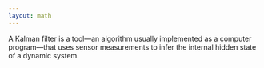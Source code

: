 ```yaml
---
layout: math
---
```

A Kalman filter is a tool—an algorithm usually implemented as a computer program—that uses sensor measurements to infer the internal hidden state of a dynamic system.